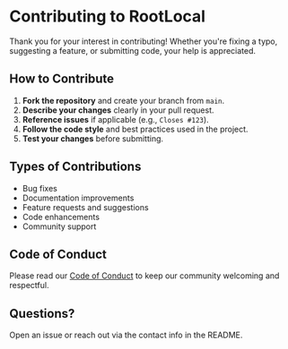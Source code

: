 # Contributing to RootLocal

Thank you for your interest in contributing! Whether you're fixing a typo, suggesting a feature, or submitting code, your help is appreciated.

## How to Contribute

1. **Fork the repository** and create your branch from `main`.
2. **Describe your changes** clearly in your pull request.
3. **Reference issues** if applicable (e.g., `Closes #123`).
4. **Follow the code style** and best practices used in the project.
5. **Test your changes** before submitting.

## Types of Contributions
- Bug fixes
- Documentation improvements
- Feature requests and suggestions
- Code enhancements
- Community support

## Code of Conduct
Please read our [Code of Conduct](./CODE_OF_CONDUCT.md) to keep our community welcoming and respectful.

## Questions?
Open an issue or reach out via the contact info in the README. 